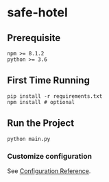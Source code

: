 # safe-hotel

## Prerequisite
```
npm >= 8.1.2
python >= 3.6
```

## First Time Running
```
pip install -r requirements.txt
npm install # optional
```

## Run the Project
```
python main.py
```

### Customize configuration
See [Configuration Reference](https://cli.vuejs.org/config/).
